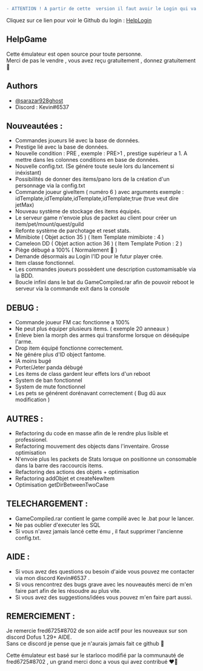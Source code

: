 ```diff
- ATTENTION ! A partir de cette  version il faut avoir le Login qui va avec !
```
Cliquez sur ce lien pour voir le Github du login : [HelpLogin](https://github.com/Sarazar928Ghost/HelpLogin) 
## HelpGame

Cette émulateur est open source pour toute personne.  
Merci de pas le vendre , vous avez reçu gratuitement , donnez gratuitement 🤗

## Authors

- [@sarazar928ghost](https://github.com/sarazar928ghost) 
- Discord : Kevin#6537


## Nouveautées :

- Commandes joueurs lié avec la base de données.
- Prestige lié avec la base de données.
- Nouvelle condition : PRE , exemple : PRE>1 , prestige supérieur a 1. A mettre dans les colonnes conditions en base de données.
- Nouvelle config.txt. (Se génére toute seule lors du lancement si inéxistant)
- Possibilités de donner des items/pano lors de la création d'un personnage via la config.txt
- Commande joueur giveItem ( numéro 6 ) avec arguments exemple : idTemplate,idTemplate,idTemplate,idTemplate;true (true veut dire jetMax)
- Nouveau système de stockage des items équipés.
- Le serveur game n'envoie plus de packet au client pour créer un item/pet/mount/quest/guild
- Refonte système de parchotage et reset stats.
- Mimibiote ( Objet action 35 ) ( Item Template mimibiote : 4 )
- Cameleon DD ( Objet action action 36 ) ( Item Template Potion : 2 )
- Piège débugé a 100% ( Normalement 🤗 )
- Demande désormais au Login l'ID pour le futur player crée.
- Item classe fonctionnel.
- Les commandes joueurs possèdent une description customamisable via la BDD.
- Boucle infini dans le bat du GameCompiled.rar afin de pouvoir reboot le serveur via la commande exit dans la console

## DEBUG :

- Commande joueur FM cac fonctionne a 100%
- Ne peut plus équiper plusieurs items. ( exemple 20 anneaux )
- Enleve bien la morph des armes qui transforme lorsque on déséquipe l'arme.
- Drop item équipé fonctionne correctement.
- Ne génére plus d'ID object fantome.
- IA moins bugé
- Porter/Jeter panda débugé
- Les items de class gardent leur effets lors d'un reboot
- System de ban fonctionnel
- System de mute fonctionnel
- Les pets se générent dorénavant correctement ( Bug dû aux modification )

## AUTRES :

- Refactoring du code en masse afin de le rendre plus lisible et professionel.
- Refactoring mouvement des objects dans l'inventaire. Grosse optimisation
- N'envoie plus les packets de Stats lorsque on positionne un consomable dans la barre des raccourcis items.
- Refactoring des actions des objets + optimisation
- Refactoring addObjet et createNewItem
- Optimisation getDirBetweenTwoCase


## TELECHARGEMENT :
- GameCompiled.rar contient le game compilé avec le .bat pour le lancer.
- Ne pas oublier d'executer les SQL
- Si vous n'avez jamais lancé cette ému , il faut supprimer l'ancienne config.txt.

## AIDE :

- Si vous avez des questions ou besoin d'aide vous pouvez me contacter via mon discord Kevin#6537 .
- Si vous rencontrez des bugs grave avec les nouveautés merci de m'en faire part afin de les résoudre au plus vite.
- Si vous avez des suggestions/idées vous pouvez m'en faire part aussi.

## REMERCIEMENT :

Je remercie fred6725#8702 de son aide actif pour les nouveaux sur son discord Dofus 1.29+ AIDE.  
Sans ce discord je pense que je n'aurais jamais fait ce github 🤗

Cette émulateur est basé sur le starloco modifié par la communauté de fred6725#8702 , un grand merci donc a vous qui avez contribué ❤️‍🔥



